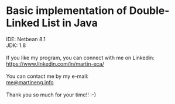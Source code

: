 # Basic implementation of Double-Linked List in Java
 IDE: Netbean 8.1<br />
 JDK: 1.8<br />
 <br />
 If you like my program, you can connect with me on Linkedin:<br />
 https://www.linkedin.com/in/martin-eca/<br />
 <br />
 You can contact me by my e-mail:<br />
 me@martineng.info<br />
 <br />
 Thank you so much for your time!! :-)<br />
